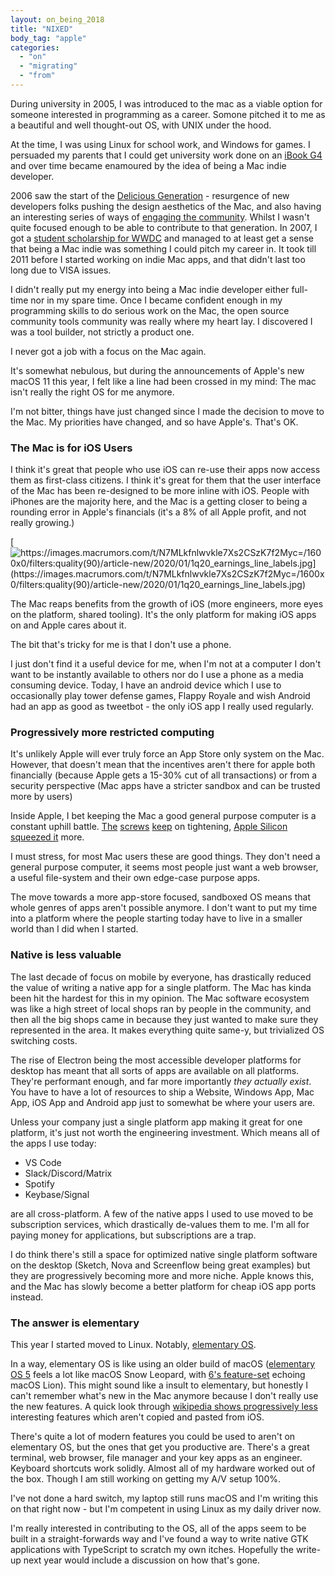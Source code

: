 ```yaml
---
layout: on_being_2018
title: "NIXED"
body_tag: "apple"
categories:
  - "on"
  - "migrating"
  - "from"
---
```


During university in 2005, I was introduced to the mac as a viable option for someone interested in programming as a
career. Somone pitched it to me as a beautiful and well thought-out OS, with UNIX under the hood.

At the time, I was using Linux for school work, and Windows for games. I persuaded my parents that I could get
university work done on an [iBook G4](https://en.wikipedia.org/wiki/IBook) and over time became enamoured by the idea of
being a Mac indie developer.

2006 saw the start of the [Delicious Generation](https://weblog.rogueamoeba.com/2006/11/06/) - resurgence of new
developers folks pushing the design aesthetics of the Mac, and also having an interesting series of ways of
[engaging the community](https://en.wikipedia.org/wiki/MacHeist). Whilst I wasn't quite focused enough to be able to
contribute to that generation. In 2007, I got a
[student scholarship for WWDC](https://twitter.com/orta/status/36295382?s=20) and managed to at least get a sense that
being a Mac indie was something I could pitch my career in. It took till 2011 before I started working on indie Mac
apps, and that didn't last too long due to VISA issues.

I didn't really put my energy into being a Mac indie developer either full-time nor in my spare time. Once I became
confident enough in my programming skills to do serious work on the Mac, the open source community tools community was
really where my heart lay. I discovered I was a tool builder, not strictly a product one.

I never got a job with a focus on the Mac again.

It's somewhat nebulous, but during the announcements of Apple's new macOS 11 this year, I felt like a line had been
crossed in my mind: The mac isn't really the right OS for me anymore.

I'm not bitter, things have just changed since I made the decision to move to the Mac. My priorities have changed, and
so have Apple's. That's OK.

### The Mac is for iOS Users

I think it's great that people who use iOS can re-use their apps now access them as first-class citizens. I think it's
great for them that the user interface of the Mac has been re-designed to be more inline with iOS. People with iPhones
are the majority here, and the Mac is a getting closer to being a rounding error in Apple's financials (it's a 8% of all
Apple profit, and not really growing.)

[![https://images.macrumors.com/t/N7MLkfnlwvkle7Xs2CSzK7f2Myc=/1600x0/filters:quality(90)/article-new/2020/01/1q20_earnings_line_labels.jpg](<https://images.macrumors.com/t/N7MLkfnlwvkle7Xs2CSzK7f2Myc=/1600x0/filters:quality(90)/article-new/2020/01/1q20_earnings_line_labels.jpg>)](https://forums.macrumors.com/threads/apple-reports-3q-2020-results-11-25b-profit-on-59-7b-revenue-4-for-1-stock-split-announced.2248022/)

The Mac reaps benefits from the growth of iOS (more engineers, more eyes on the platform, shared tooling). It's the only
platform for making iOS apps on and Apple cares about it.

The bit that's tricky for me is that I don't use a phone.

I just don't find it a useful device for me, when I'm not at a computer I don't want to be instantly available to others
nor do I use a phone as a media consuming device. Today, I have an android device which I use to occasionally play tower
defense games, Flappy Royale and wish Android had an app as good as tweetbot - the only iOS app I really used regularly.

### Progressively more restricted computing

It's unlikely Apple will ever truly force an App Store only system on the Mac. However, that doesn't mean that the
incentives aren't there for apple both financially (because Apple gets a 15-30% cut of all transactions) or from a
security perspective (Mac apps have a stricter sandbox and can be trusted more by users)

Inside Apple, I bet keeping the Mac a good general purpose computer is a constant uphill battle.
[The](https://sigpipe.macromates.com/2020/macos-catalina-slow-by-design/)
[screws](https://medium.com/rocknnull/xcode-8-plugins-alcatraz-the-end-of-an-era-ea6e63617d14)
[keep](https://www.zdnet.com/article/apple-deprecating-macos-kernel-extensions-kexts-is-a-great-win-for-security/) on
tightening, [Apple Silicon squeezed it](https://lapcatsoftware.com/articles/unsigned.html) more.

I must stress, for most Mac users these are good things. They don't need a general purpose computer, it seems most
people just want a web browser, a useful file-system and their own edge-case purpose apps.

The move towards a more app-store focused, sandboxed OS means that whole genres of apps aren't possible anymore. I don't
want to put my time into a platform where the people starting today have to live in a smaller world than I did when I
started.

### Native is less valuable

The last decade of focus on mobile by everyone, has drastically reduced the value of writing a native app for a single
platform. The Mac has kinda been hit the hardest for this in my opinion. The Mac software ecosystem was like a high
street of local shops ran by people in the community, and then all the big shops came in because they just wanted to
make sure they represented in the area. It makes everything quite same-y, but trivialized OS switching costs.

The rise of Electron being the most accessible developer platforms for desktop has meant that all sorts of apps are
available on all platforms. They're performant enough, and far more importantly _they actually exist_. You have to have
a lot of resources to ship a Website, Windows App, Mac App, iOS App and Android app just to somewhat be where your users
are.

Unless your company just a single platform app making it great for one platform, it's just not worth the engineering
investment. Which means all of the apps I use today:

- VS Code
- Slack/Discord/Matrix
- Spotify
- Keybase/Signal

are all cross-platform. A few of the native apps I used to use moved to be subscription services, which drastically
de-values them to me. I'm all for paying money for applications, but subscriptions are a trap.

I do think there's still a space for optimized native single platform software on the desktop (Sketch, Nova and
Screenflow being great examples) but they are progressively becoming more and more niche. Apple knows this, and the Mac
has slowly become a better platform for cheap iOS app ports instead.

### The answer is elementary

This year I started moved to Linux. Notably, [elementary OS](https://elementary.io).

In a way, elementary OS is like using an older build of macOS
([elementary OS 5](https://blog.elementary.io/introducing-elementary-os-5-1-hera/) feels a lot like macOS Snow Leopard,
with [6's feature-set](https://blog.elementary.io/updates-for-july-2020/) echoing macOS Lion). This might sound like a
insult to elementary, but honestly I can't remember what's new in the Mac anymore because I don't really use the new
features. A quick look through [wikipedia shows progressively less](https://en.wikipedia.org/wiki/MacOS_version_history)
interesting features which aren't copied and pasted from iOS.

There's quite a lot of modern features you could be used to aren't on elementary OS, but the ones that get you
productive are. There's a great terminal, web browser, file manager and your key apps as an engineer. Keyboard shortcuts
work solidly. Almost all of my hardware worked out of the box. Though I am still working on getting my A/V setup 100%.

I've not done a hard switch, my laptop still runs macOS and I'm writing this on that right now - but I'm competent in
using Linux as my daily driver now.

I'm really interested in contributing to the OS, all of the apps seem to be built in a straight-forwards way and I've
found a way to write native GTK applications with TypeScript to scratch my own itches. Hopefully the write-up next year
would include a discussion on how that's gone.

